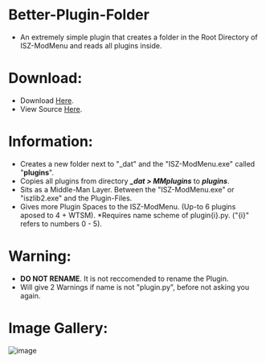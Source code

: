 # Better-Plugin-Folder
- An extremely simple plugin that creates a folder in the Root Directory of ISZ-ModMenu and reads all plugins inside.

# Download:
- Download [Here](https://github.com/YT-Toaster/Better-Plugin-Folder/releases/download/release-1/plugin.py).
- View Source [Here](https://github.com/YT-Toaster/Better-Plugin-Folder/blob/main/plugin.py).

# Information:
- Creates a new folder next to "_dat" and the "ISZ-ModMenu.exe" called "**plugins**".
- Copies all plugins from directory ***_dat > MMplugins*** to ***plugins***.
- Sits as a Middle-Man Layer. Between the "ISZ-ModMenu.exe" or "iszlib2.exe" and the Plugin-Files.
- Gives more Plugin Spaces to the ISZ-ModMenu. (Up-to 6 plugins aposed to 4 + WTSM). *Requires name scheme of plugin{i}.py. ("{i}" refers to numbers 0 - 5). 


# Warning:
- **DO NOT RENAME**. It is not reccomended to rename the Plugin.
- Will give 2 Warnings if name is not "plugin.py", before not asking you again.


# Image Gallery:
![image](https://github.com/YT-Toaster/Better-Plugin-Folder/assets/131509058/235aea3e-a069-4aac-8184-944d91d8bd75)
